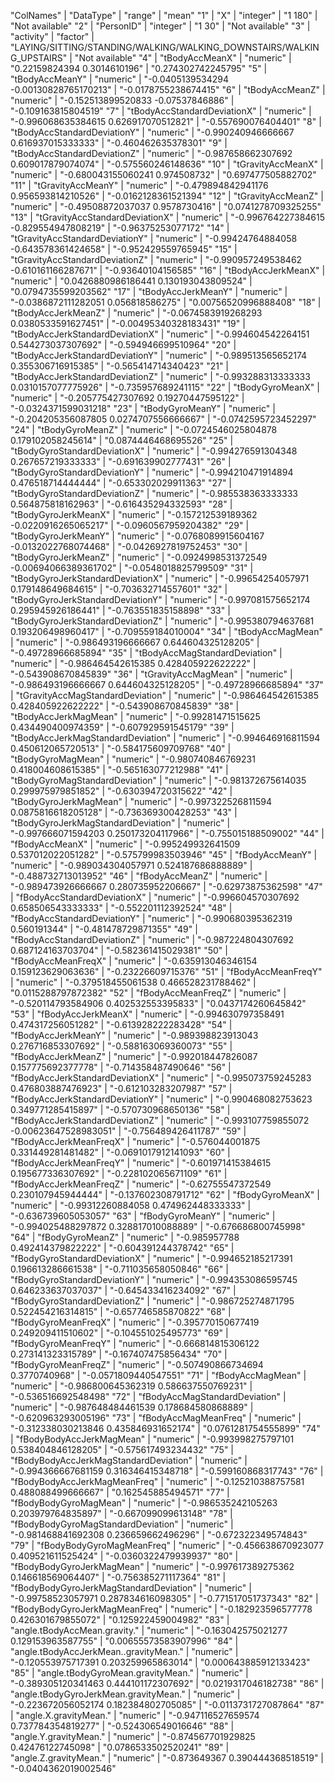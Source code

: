 "ColNames" | "DataType" | "range" | "mean"
"1" | "X" | "integer" | "1 180" | "Not available"
"2" | "PersonID" | "integer" | "1 30" | "Not available"
"3" | "activity" | "factor" | "LAYING/SITTING/STANDING/WALKING/WALKING_DOWNSTAIRS/WALKING_UPSTAIRS" | "Not available"
"4" | "tBodyAccMeanX" | "numeric" | "0.22159824394 0.3014610196" | "0.274302742245795"
"5" | "tBodyAccMeanY" | "numeric" | "-0.0405139534294 -0.00130828765170213" | "-0.0178755238674415"
"6" | "tBodyAccMeanZ" | "numeric" | "-0.152513899520833 -0.07537846886" | "-0.109163815804519"
"7" | "tBodyAccStandardDeviationX" | "numeric" | "-0.996068635384615 0.626917070512821" | "-0.557690076404401"
"8" | "tBodyAccStandardDeviationY" | "numeric" | "-0.990240946666667 0.616937015333333" | "-0.460462635378301"
"9" | "tBodyAccStandardDeviationZ" | "numeric" | "-0.987658662307692 0.609017879074074" | "-0.575560246148636"
"10" | "tGravityAccMeanX" | "numeric" | "-0.680043155060241 0.974508732" | "0.697477505882702"
"11" | "tGravityAccMeanY" | "numeric" | "-0.479894842941176 0.956593814210526" | "-0.0162128361521394"
"12" | "tGravityAccMeanZ" | "numeric" | "-0.49508872037037 0.9578730416" | "0.0741278709325255"
"13" | "tGravityAccStandardDeviationX" | "numeric" | "-0.996764227384615 -0.829554947808219" | "-0.96375253077172"
"14" | "tGravityAccStandardDeviationY" | "numeric" | "-0.99424764884058 -0.643578361424658" | "-0.952429559765945"
"15" | "tGravityAccStandardDeviationZ" | "numeric" | "-0.990957249538462 -0.610161166287671" | "-0.93640104156585"
"16" | "tBodyAccJerkMeanX" | "numeric" | "0.0426880986186441 0.130193043809524" | "0.0794735599203562"
"17" | "tBodyAccJerkMeanY" | "numeric" | "-0.0386872111282051 0.056818586275" | "0.00756520996888408"
"18" | "tBodyAccJerkMeanZ" | "numeric" | "-0.0674583919268293 0.0380533591627451" | "-0.00495340328183431"
"19" | "tBodyAccJerkStandardDeviationX" | "numeric" | "-0.994604542264151 0.544273037307692" | "-0.594946699510964"
"20" | "tBodyAccJerkStandardDeviationY" | "numeric" | "-0.989513565652174 0.355306716915385" | "-0.565414714340423"
"21" | "tBodyAccJerkStandardDeviationZ" | "numeric" | "-0.993288313333333 0.0310157077775926" | "-0.735957689241115"
"22" | "tBodyGyroMeanX" | "numeric" | "-0.205775427307692 0.19270447595122" | "-0.0324371599031218"
"23" | "tBodyGyroMeanY" | "numeric" | "-0.204205356087805 0.0274707556666667" | "-0.0742595723452297"
"24" | "tBodyGyroMeanZ" | "numeric" | "-0.0724546025804878 0.179102058245614" | "0.0874446468695526"
"25" | "tBodyGyroStandardDeviationX" | "numeric" | "-0.994276591304348 0.267657219333333" | "-0.691639902777431"
"26" | "tBodyGyroStandardDeviationY" | "numeric" | "-0.994210471914894 0.476518714444444" | "-0.653302029911363"
"27" | "tBodyGyroStandardDeviationZ" | "numeric" | "-0.985538363333333 0.564875818162963" | "-0.616435294332593"
"28" | "tBodyGyroJerkMeanX" | "numeric" | "-0.157212539189362 -0.0220916265065217" | "-0.0960567959204382"
"29" | "tBodyGyroJerkMeanY" | "numeric" | "-0.0768089915604167 -0.0132022768074468" | "-0.0426927819752453"
"30" | "tBodyGyroJerkMeanZ" | "numeric" | "-0.0924998531372549 -0.00694066389361702" | "-0.0548018825799509"
"31" | "tBodyGyroJerkStandardDeviationX" | "numeric" | "-0.99654254057971 0.179148649684615" | "-0.703632714557601"
"32" | "tBodyGyroJerkStandardDeviationY" | "numeric" | "-0.997081575652174 0.295945926186441" | "-0.763551835158898"
"33" | "tBodyGyroJerkStandardDeviationZ" | "numeric" | "-0.995380794637681 0.193206498960417" | "-0.709559184010004"
"34" | "tBodyAccMagMean" | "numeric" | "-0.986493196666667 0.644604325128205" | "-0.49728966685894"
"35" | "tBodyAccMagStandardDeviation" | "numeric" | "-0.986464542615385 0.428405922622222" | "-0.543908670845839"
"36" | "tGravityAccMagMean" | "numeric" | "-0.986493196666667 0.644604325128205" | "-0.49728966685894"
"37" | "tGravityAccMagStandardDeviation" | "numeric" | "-0.986464542615385 0.428405922622222" | "-0.543908670845839"
"38" | "tBodyAccJerkMagMean" | "numeric" | "-0.99281471515625 0.434490400974359" | "-0.607929591545179"
"39" | "tBodyAccJerkMagStandardDeviation" | "numeric" | "-0.994646916811594 0.450612065720513" | "-0.584175609709768"
"40" | "tBodyGyroMagMean" | "numeric" | "-0.980740846769231 0.418004608615385" | "-0.565163077212988"
"41" | "tBodyGyroMagStandardDeviation" | "numeric" | "-0.981372675614035 0.299975979851852" | "-0.630394720315622"
"42" | "tBodyGyroJerkMagMean" | "numeric" | "-0.997322526811594 0.0875816618205128" | "-0.736369300428253"
"43" | "tBodyGyroJerkMagStandardDeviation" | "numeric" | "-0.997666071594203 0.250173204117966" | "-0.755015188509002"
"44" | "fBodyAccMeanX" | "numeric" | "-0.995249932641509 0.537012022051282" | "-0.575799983503946"
"45" | "fBodyAccMeanY" | "numeric" | "-0.989034304057971 0.524187686888889" | "-0.488732713013952"
"46" | "fBodyAccMeanZ" | "numeric" | "-0.989473926666667 0.280735952206667" | "-0.62973875362598"
"47" | "fBodyAccStandardDeviationX" | "numeric" | "-0.996604570307692 0.658506543333333" | "-0.552201112392524"
"48" | "fBodyAccStandardDeviationY" | "numeric" | "-0.990680395362319 0.560191344" | "-0.481478729871355"
"49" | "fBodyAccStandardDeviationZ" | "numeric" | "-0.987224804307692 0.687124163703704" | "-0.582361415029381"
"50" | "fBodyAccMeanFreqX" | "numeric" | "-0.635913046346154 0.159123629063636" | "-0.23226609715376"
"51" | "fBodyAccMeanFreqY" | "numeric" | "-0.379518455061538 0.466528231788462" | "0.0115288797872382"
"52" | "fBodyAccMeanFreqZ" | "numeric" | "-0.520114793584906 0.402532553395833" | "0.0437174260645842"
"53" | "fBodyAccJerkMeanX" | "numeric" | "-0.994630797358491 0.474317256051282" | "-0.613928222283428"
"54" | "fBodyAccJerkMeanY" | "numeric" | "-0.989398823913043 0.276716853307692" | "-0.588163069360073"
"55" | "fBodyAccJerkMeanZ" | "numeric" | "-0.992018447826087 0.157775692377778" | "-0.714358487490646"
"56" | "fBodyAccJerkStandardDeviationX" | "numeric" | "-0.995073759245283 0.476803887476923" | "-0.612103283207987"
"57" | "fBodyAccJerkStandardDeviationY" | "numeric" | "-0.990468082753623 0.349771285415897" | "-0.570730968650136"
"58" | "fBodyAccJerkStandardDeviationZ" | "numeric" | "-0.993107759855072 -0.00623647528983051" | "-0.756489426411787"
"59" | "fBodyAccJerkMeanFreqX" | "numeric" | "-0.576044001875 0.331449281481482" | "-0.0691017912141093"
"60" | "fBodyAccJerkMeanFreqY" | "numeric" | "-0.601971415384615 0.195677336307692" | "-0.228102065671109"
"61" | "fBodyAccJerkMeanFreqZ" | "numeric" | "-0.62755547372549 0.230107945944444" | "-0.137602308791712"
"62" | "fBodyGyroMeanX" | "numeric" | "-0.99312260884058 0.474962448333333" | "-0.636739605053057"
"63" | "fBodyGyroMeanY" | "numeric" | "-0.994025488297872 0.328817010088889" | "-0.676686800745998"
"64" | "fBodyGyroMeanZ" | "numeric" | "-0.985957788 0.492414379822222" | "-0.604391244378742"
"65" | "fBodyGyroStandardDeviationX" | "numeric" | "-0.994652185217391 0.196613286661538" | "-0.711035658050846"
"66" | "fBodyGyroStandardDeviationY" | "numeric" | "-0.994353086595745 0.646233637037037" | "-0.645433416234092"
"67" | "fBodyGyroStandardDeviationZ" | "numeric" | "-0.986725274871795 0.522454216314815" | "-0.657746585870822"
"68" | "fBodyGyroMeanFreqX" | "numeric" | "-0.395770150677419 0.249209411510602" | "-0.104551025495773"
"69" | "fBodyGyroMeanFreqY" | "numeric" | "-0.666814815306122 0.273141323315789" | "-0.167407475856434"
"70" | "fBodyGyroMeanFreqZ" | "numeric" | "-0.507490866734694 0.3770740968" | "-0.0571809440547551"
"71" | "fBodyAccMagMean" | "numeric" | "-0.986800645362319 0.586637550769231" | "-0.536516692548498"
"72" | "fBodyAccMagStandardDeviation" | "numeric" | "-0.987648484461539 0.178684580868889" | "-0.620963293005196"
"73" | "fBodyAccMagMeanFreq" | "numeric" | "-0.312338030213846 0.435846931652174" | "0.0761281754555899"
"74" | "fBodyBodyAccJerkMagMean" | "numeric" | "-0.993998275797101 0.538404846128205" | "-0.575617493234432"
"75" | "fBodyBodyAccJerkMagStandardDeviation" | "numeric" | "-0.994366667681159 0.316346415348718" | "-0.599160868317743"
"76" | "fBodyBodyAccJerkMagMeanFreq" | "numeric" | "-0.125210388757581 0.488088499666667" | "0.162545885494571"
"77" | "fBodyBodyGyroMagMean" | "numeric" | "-0.986535242105263 0.203979764835897" | "-0.667099099613148"
"78" | "fBodyBodyGyroMagStandardDeviation" | "numeric" | "-0.981468841692308 0.236659662496296" | "-0.672322349574843"
"79" | "fBodyBodyGyroMagMeanFreq" | "numeric" | "-0.456638670923077 0.409521611525424" | "-0.0360322479939937"
"80" | "fBodyBodyGyroJerkMagMean" | "numeric" | "-0.997617389275362 0.146618569064407" | "-0.756385271117364"
"81" | "fBodyBodyGyroJerkMagStandardDeviation" | "numeric" | "-0.99758523057971 0.287834616098305" | "-0.771517051737343"
"82" | "fBodyBodyGyroJerkMagMeanFreq" | "numeric" | "-0.182923596577778 0.426301679855072" | "0.125922459004982"
"83" | "angle.tBodyAccMean.gravity." | "numeric" | "-0.163042575021277 0.129153963587755" | "0.00655573583907996"
"84" | "angle.tBodyAccJerkMean..gravityMean." | "numeric" | "-0.120553975717391 0.203259965863014" | "0.000643885912133423"
"85" | "angle.tBodyGyroMean.gravityMean." | "numeric" | "-0.389305120341463 0.444101172307692" | "0.0219317046182738"
"86" | "angle.tBodyGyroJerkMean.gravityMean." | "numeric" | "-0.223672056052174 0.182384802705085" | "-0.0113731727087864"
"87" | "angle.X.gravityMean." | "numeric" | "-0.947116527659574 0.737784354819277" | "-0.524306549016646"
"88" | "angle.Y.gravityMean." | "numeric" | "-0.874567701929825 0.42476122745098" | "0.0786533502520241"
"89" | "angle.Z.gravityMean." | "numeric" | "-0.873649367 0.390444368518519" | "-0.0404362019002546"
